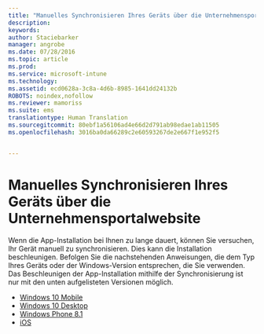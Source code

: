 ```yaml
---
title: "Manuelles Synchronisieren Ihres Geräts über die Unternehmensportalwebsite | Microsoft Intune"
description: 
keywords: 
author: Staciebarker
manager: angrobe
ms.date: 07/28/2016
ms.topic: article
ms.prod: 
ms.service: microsoft-intune
ms.technology: 
ms.assetid: ecd0628a-3c8a-4d6b-8985-1641dd24132b
ROBOTS: noindex,nofollow
ms.reviewer: mamoriss
ms.suite: ems
translationtype: Human Translation
ms.sourcegitcommit: 80ebf1a56106ad4e66d2d791ab98edae1ab11505
ms.openlocfilehash: 3016ba0da66289c2e60593267de2e667f1e952f5


---
```



# Manuelles Synchronisieren Ihres Geräts über die Unternehmensportalwebsite

Wenn die App-Installation bei Ihnen zu lange dauert, können Sie versuchen, Ihr Gerät manuell zu synchronisieren. Dies kann die Installation beschleunigen. Befolgen Sie die nachstehenden Anweisungen, die dem Typ Ihres Geräts oder der Windows-Version entsprechen, die Sie verwenden. Das Beschleunigen der App-Installation mithilfe der Synchronisierung ist nur mit den unten aufgelisteten Versionen möglich.

* [Windows 10 Mobile](sync-your-device-manually-windows.md#windows-10-mobile)
* [Windows 10 Desktop](sync-your-device-manually-windows.md#windows-10-desktop)
* [Windows Phone 8.1](sync-your-device-manually-windows.md#windows-phone-8-1)
* [iOS](sync-your-device-manually-ios.md)



<!--HONumber=Aug16_HO1-->


